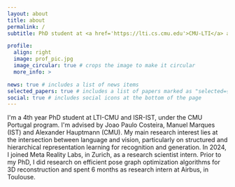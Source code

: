 ```yaml
---
layout: about
title: about
permalink: /
subtitle: PhD student at <a href='https://lti.cs.cmu.edu'>CMU-LTI</a> and <a href='https://welcome.isr.tecnico.ulisboa.pt'>ISR-IST</a>

profile:
  align: right
  image: prof_pic.jpg
  image_circular: true # crops the image to make it circular
  more_info: >

news: true # includes a list of news items
selected_papers: true # includes a list of papers marked as "selected={true}"
social: true # includes social icons at the bottom of the page
---
```


I'm a 4th year PhD student at LTI-CMU and ISR-IST, under the CMU Portugal program. I'm advised by Joao Paulo Costeira, Manuel Marques (IST) and Alexander Hauptmann (CMU). My main research interest lies at the intersection between language and vision, particularly on structured and hierarchical representation learning for recognition and generation. In 2024, I joined Meta Reality Labs, in Zurich, as a research scientist intern. Prior to my PhD, I did research on efficient pose graph optimization algorithms for 3D reconstruction and spent 6 months as research intern at Airbus, in Toulouse. 
